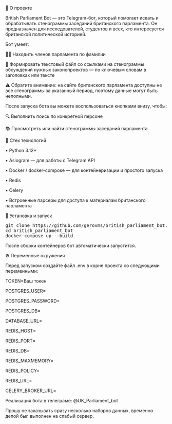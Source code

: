 📌 О проекте

British Parliament Bot — это Telegram-бот, который помогает искать и обрабатывать стенограммы заседаний британского парламента.
Он предназначен для исследователей, студентов и всех, кто интересуется британской политической историей.

Бот умеет:

🧑‍💼 Находить членов парламента по фамилии

📄 Формировать текстовый файл со ссылками на стенограммы обсуждений нужных законопроектов — по ключевым словам в заголовках или тексте

⚠️ Обратите внимание: на сайте британского парламента доступны не все стенограммы за указанный период, поэтому данные могут быть неполными.

После запуска бота вы можете воспользоваться кнопками внизу, чтобы:

🔍 Выполнить поиск по конкретной персоне

📚 Просмотреть или найти стенограммы заседаний парламента

🧰 Стек технологий

• Python 3.12+

• Asiogram
 — для работы с Telegram API

• Docker / docker-compose — для контейнеризации и простого запуска

• Redis

• Celery

• Встроенные парсеры для доступа к материалам британского парламента

🚀 Установка и запуск

<pre markdown>
git clone https://github.com/gerovms/british_parliament_bot.git
cd british_parliament_bot
docker-compose up --build
</pre>

После сборки контейнеров бот автоматически запустится.

⚙️ Переменные окружения

Перед запуском создайте файл .env в корне проекта со следующими переменными:

TOKEN=Ваш токен

POSTGRES_USER=

POSTGRES_PASSWORD=

POSTGRES_DB=

DATABASE_URL=

REDIS_HOST=

REDIS_PORT=

REDIS_DB=

REDIS_MAXMEMORY=

REDIS_POLICY=

REDIS_URL=

CELERY_BROKER_URL=

Реализация бота в телеграме: @UK_Parliament_bot

Прошу не заказывать сразу несколько наборов данных, временно депой был выполнен на слабый сервер.

